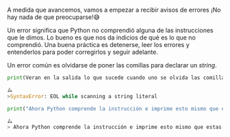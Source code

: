 
A medida que avancemos, vamos a empezar a recibir avisos de errores ¡No hay nada de que preocuparse!:sweat_smile:<br>

Un error significa que Python no comprendió alguna de las instrucciones que le dimos. Lo bueno es que nos da indicios de qué es lo que no comprendió. Una buena práctica es detenerse, leer los errores y entenderlos para poder corregirlos y seguir adelante.

Un error común es olvidarse de poner las comillas para declarar un _string_.
<br>

``` python
print(Veran en la salida lo que sucede cuando uno se olvida las comillas)

ム
>SyntaxError: EOL while scanning a string literal
```


``` python
print("Ahora Python comprende la instrucción e imprime esto mismo que estas leyendo.")

ム
> Ahora Python comprende la instrucción e imprime esto mismo que estas leyendo.
```